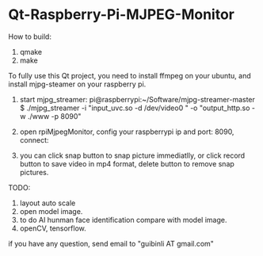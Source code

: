 # Qt-Raspberry-Pi-MJPEG-Monitor

How to build:

1. qmake
2. make

To fully use this Qt project, you need to install ffmpeg on your ubuntu, and install mjpg-steamer on your raspberry pi.

1. start mjpg_streamer:
pi@raspberrypi:~/Software/mjpg-streamer-master $ ./mjpg_streamer -i "input_uvc.so -d /dev/video0 " -o "output_http.so -w ./www -p 8090"

2. open rpiMjpegMonitor, config your raspberrypi ip and port: 8090, connect:

3. you can click snap button to snap picture immediatlly, or click record button to save video in mp4 format, delete button to remove snap pictures.

TODO:
1. layout auto scale
2. open model image.
3. to do AI hunman face identification compare with model image.
4. openCV, tensorflow.

if you have any question, send email to "guibinli AT gmail.com"

